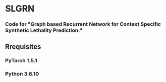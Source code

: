 # SLGRN
### Code for "Graph based Recurrent Network for Context Specific Synthetic Lethality Prediction."
## Rrequisites
### PyTorch 1.5.1
### Python 3.6.10
